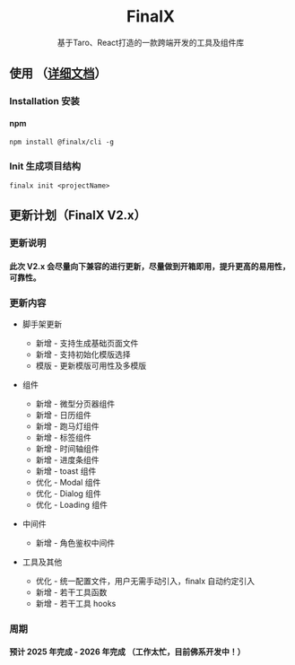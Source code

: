 <h1 align="center">FinalX</h1>
<p align="center">基于Taro、React打造的一款跨端开发的工具及组件库</p>

## 使用 （[详细文档](https://finalx.vercel.app)）

### Installation 安装

#### npm

```shell
npm install @finalx/cli -g
```

### Init 生成项目结构

```shell
finalx init <projectName>
```

## 更新计划（FinalX V2.x）

### 更新说明

#### 此次 V2.x 会尽量向下兼容的进行更新，尽量做到开箱即用，提升更高的易用性，可靠性。

### 更新内容

- 脚手架更新

  - 新增 - 支持生成基础页面文件
  - 新增 - 支持初始化模版选择
  - 模版 - 更新模版可用性及多模版

- 组件

  - 新增 - 微型分页器组件
  - 新增 - 日历组件
  - 新增 - 跑马灯组件
  - 新增 - 标签组件
  - 新增 - 时间轴组件
  - 新增 - 进度条组件
  - 新增 - toast 组件
  - 优化 - Modal 组件
  - 优化 - Dialog 组件
  - 优化 - Loading 组件

- 中间件

  - 新增 - 角色鉴权中间件

- 工具及其他

  - 优化 - 统一配置文件，用户无需手动引入，finalx 自动约定引入
  - 新增 - 若干工具函数
  - 新增 - 若干工具 hooks

### 周期

#### 预计 2025 年完成 - 2026 年完成 （工作太忙，目前佛系开发中！）
